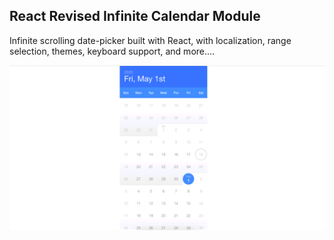 ## React Revised Infinite Calendar Module

Infinite scrolling date-picker built with React, with localization, range selection, themes, keyboard support, and more....

<img src="src/images/screenshot.png" />
